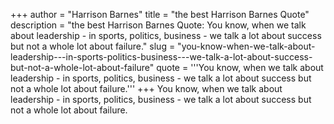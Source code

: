 +++
author = "Harrison Barnes"
title = "the best Harrison Barnes Quote"
description = "the best Harrison Barnes Quote: You know, when we talk about leadership - in sports, politics, business - we talk a lot about success but not a whole lot about failure."
slug = "you-know-when-we-talk-about-leadership---in-sports-politics-business---we-talk-a-lot-about-success-but-not-a-whole-lot-about-failure"
quote = '''You know, when we talk about leadership - in sports, politics, business - we talk a lot about success but not a whole lot about failure.'''
+++
You know, when we talk about leadership - in sports, politics, business - we talk a lot about success but not a whole lot about failure.
